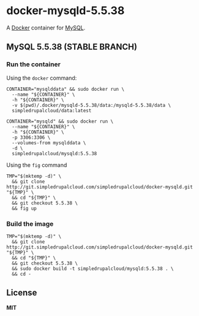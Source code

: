 # docker-mysqld-5.5.38

A [Docker](https://docker.com/) container for [MySQL](http://www.mysql.com/).

## MySQL 5.5.38 (STABLE BRANCH)

### Run the container

Using the `docker` command:

    CONTAINER="mysqlddata" && sudo docker run \
      --name "${CONTAINER}" \
      -h "${CONTAINER}" \
      -v $(pwd)/.docker/mysqld-5.5.38/data:/mysqld-5.5.38/data \
      simpledrupalcloud/data:latest

    CONTAINER="mysqld" && sudo docker run \
      --name "${CONTAINER}" \
      -h "${CONTAINER}" \
      -p 3306:3306 \
      --volumes-from mysqlddata \
      -d \
      simpledrupalcloud/mysqld:5.5.38

Using the `fig` command

    TMP="$(mktemp -d)" \
      && git clone http://git.simpledrupalcloud.com/simpledrupalcloud/docker-mysqld.git "${TMP}" \
      && cd "${TMP}" \
      && git checkout 5.5.38 \
      && fig up

### Build the image

    TMP="$(mktemp -d)" \
      && git clone http://git.simpledrupalcloud.com/simpledrupalcloud/docker-mysqld.git "${TMP}" \
      && cd "${TMP}" \
      && git checkout 5.5.38 \
      && sudo docker build -t simpledrupalcloud/mysqld:5.5.38 . \
      && cd -

## License

**MIT**

